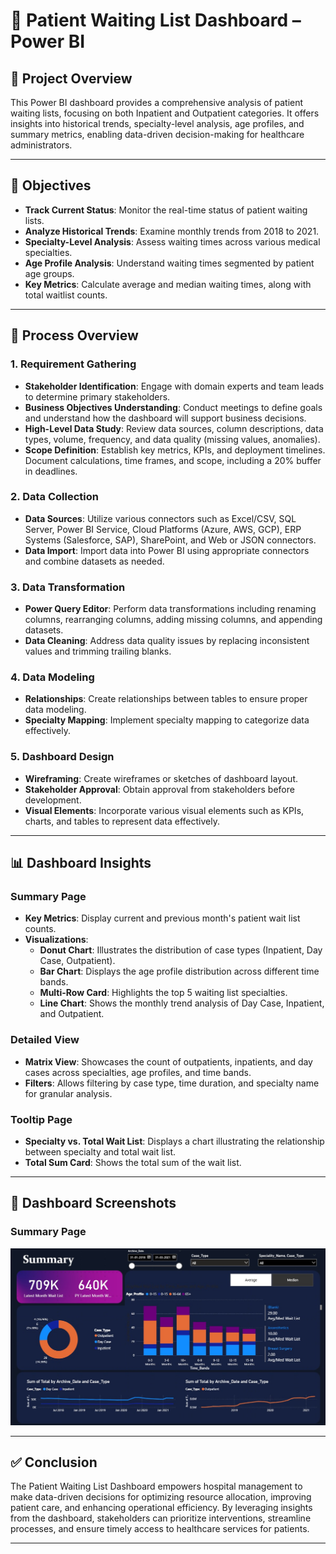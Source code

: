 # 🏥 Patient Waiting List Dashboard – Power BI

## 📌 Project Overview

This Power BI dashboard provides a comprehensive analysis of patient waiting lists, focusing on both Inpatient and Outpatient categories. It offers insights into historical trends, specialty-level analysis, age profiles, and summary metrics, enabling data-driven decision-making for healthcare administrators.

---

## 🎯 Objectives

- **Track Current Status**: Monitor the real-time status of patient waiting lists.
- **Analyze Historical Trends**: Examine monthly trends from 2018 to 2021.
- **Specialty-Level Analysis**: Assess waiting times across various medical specialties.
- **Age Profile Analysis**: Understand waiting times segmented by patient age groups.
- **Key Metrics**: Calculate average and median waiting times, along with total waitlist counts.

---

## 🔄 Process Overview

### 1. Requirement Gathering

- **Stakeholder Identification**: Engage with domain experts and team leads to determine primary stakeholders.
- **Business Objectives Understanding**: Conduct meetings to define goals and understand how the dashboard will support business decisions.
- **High-Level Data Study**: Review data sources, column descriptions, data types, volume, frequency, and data quality (missing values, anomalies).
- **Scope Definition**: Establish key metrics, KPIs, and deployment timelines. Document calculations, time frames, and scope, including a 20% buffer in deadlines.

### 2. Data Collection

- **Data Sources**: Utilize various connectors such as Excel/CSV, SQL Server, Power BI Service, Cloud Platforms (Azure, AWS, GCP), ERP Systems (Salesforce, SAP), SharePoint, and Web or JSON connectors.
- **Data Import**: Import data into Power BI using appropriate connectors and combine datasets as needed.

### 3. Data Transformation

- **Power Query Editor**: Perform data transformations including renaming columns, rearranging columns, adding missing columns, and appending datasets.
- **Data Cleaning**: Address data quality issues by replacing inconsistent values and trimming trailing blanks.

### 4. Data Modeling

- **Relationships**: Create relationships between tables to ensure proper data modeling.
- **Specialty Mapping**: Implement specialty mapping to categorize data effectively.

### 5. Dashboard Design

- **Wireframing**: Create wireframes or sketches of dashboard layout.
- **Stakeholder Approval**: Obtain approval from stakeholders before development.
- **Visual Elements**: Incorporate various visual elements such as KPIs, charts, and tables to represent data effectively.

---

## 📊 Dashboard Insights

### Summary Page

- **Key Metrics**: Display current and previous month's patient wait list counts.
- **Visualizations**:
  - **Donut Chart**: Illustrates the distribution of case types (Inpatient, Day Case, Outpatient).
  - **Bar Chart**: Displays the age profile distribution across different time bands.
  - **Multi-Row Card**: Highlights the top 5 waiting list specialties.
  - **Line Chart**: Shows the monthly trend analysis of Day Case, Inpatient, and Outpatient.

### Detailed View

- **Matrix View**: Showcases the count of outpatients, inpatients, and day cases across specialties, age profiles, and time bands.
- **Filters**: Allows filtering by case type, time duration, and specialty name for granular analysis.

### Tooltip Page

- **Specialty vs. Total Wait List**: Displays a chart illustrating the relationship between specialty and total wait list.
- **Total Sum Card**: Shows the total sum of the wait list.

---

## 📸 Dashboard Screenshots

### Summary Page

![Summary Page](https://github.com/mecharla/Power-BI/blob/main/Output.jpg)

---

## ✅ Conclusion

The Patient Waiting List Dashboard empowers hospital management to make data-driven decisions for optimizing resource allocation, improving patient care, and enhancing operational efficiency. By leveraging insights from the dashboard, stakeholders can prioritize interventions, streamline processes, and ensure timely access to healthcare services for patients.

---
